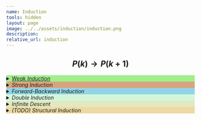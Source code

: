 ```yaml
---
name: Induction 
tools: hidden
layout: page
image: ../../assets/induction/induction.png
description:
relative_url: induction
---
```


## $$P(k)\rightarrow P(k+1)$$
<details closed style='background-color:#A1EF8B'><summary markdown="span" class="notriangle"><a href="{{ site.baseurl }}{% link _math/weak-induction.md %}"><em>Weak Induction</em></a></summary>
</details>
<details closed style='background-color:#D8A47F'><summary markdown="span" ><em>Strong Induction</em></summary>
<details open><summary markdown="span" class="notriangle"></summary>
<a href="../../assets/induction/strong-induction.pdf"><img src="../../assets/induction/strong-induction.svg"></a>
</details>
</details>
<details closed style='background-color:#92D5E6'><summary markdown="span" ><em>Forward-Backward Induction</em></summary>
<details open><summary markdown="span" class="notriangle"></summary>
<a href="../../assets/induction/forward-backward-induction.pdf"><img src="../../assets/induction/forward-backward-induction.svg"></a>
</details>
</details>
<details closed style='background-color:#D3F6DB'><summary markdown="span" ><em>Double Induction</em></summary>
<details open><summary markdown="span" class="notriangle"></summary>
<a href="../../assets/induction/double-induction.pdf"><img src="../../assets/induction/double-induction.svg"></a>
</details>
</details>
<details closed style='background-color:#e2e8c0'><summary markdown="span" ><em>Infinite Descent</em></summary>
<details open><summary markdown="span" class="notriangle"></summary>
<a href="../../assets/induction/infinite-descent.pdf"><img src="../../assets/induction/infinite-descent.svg"></a>
</details>
</details>
<details closed style='background-color:#edd9a3'><summary markdown="span"><em>(TODO) Structural Induction</em></summary>
<details open><summary markdown="span" class="notriangle"></summary>
<a href="../../assets/induction/structural-induction.pdf"><img src="../../assets/induction/structural-induction.svg"></a>
</details>
</details>
<br>
